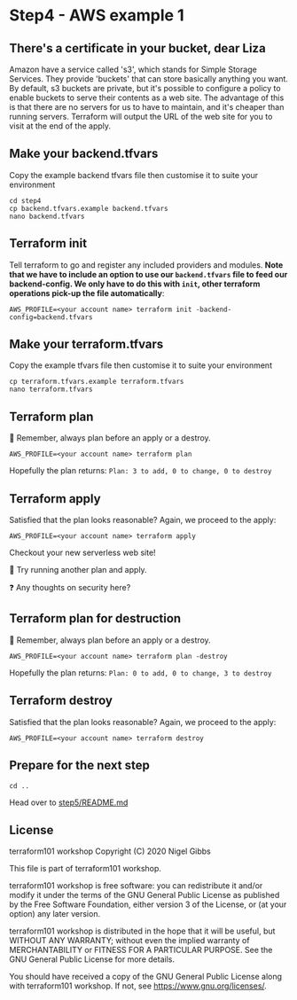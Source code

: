 # Step4 - AWS example 1

## There's a certificate in your bucket, dear Liza

Amazon have a service called 's3', which stands for Simple Storage Services.  They provide 'buckets' that can store basically anything you want.  By default, s3 buckets are private, but it's possible to configure a policy to enable buckets to serve their contents as a web site.  The advantage of this is that there are no servers for us to have to maintain, and it's cheaper than running servers.  Terraform will output the URL of the web site for you to visit at the end of the apply.

## Make your backend.tfvars

Copy the example backend tfvars file then customise it to suite your environment

    cd step4
    cp backend.tfvars.example backend.tfvars
    nano backend.tfvars

## Terraform init

Tell terraform to go and register any included providers and modules.  **Note that we have to include an option to use our `backend.tfvars` file to feed our backend-config.  We only have to do this with `init`, other terraform operations pick-up the file automatically**:

    AWS_PROFILE=<your account name> terraform init -backend-config=backend.tfvars

## Make your terraform.tfvars

Copy the example tfvars file then customise it to suite your environment

    cp terraform.tfvars.example terraform.tfvars
    nano terraform.tfvars

## Terraform plan

:pencil: Remember, always plan before an apply or a destroy.

    AWS_PROFILE=<your account name> terraform plan

Hopefully the plan returns: `Plan: 3 to add, 0 to change, 0 to destroy`

## Terraform apply

Satisfied that the plan looks reasonable?  Again, we proceed to the apply:

    AWS_PROFILE=<your account name> terraform apply

Checkout your new serverless web site!

:pencil: Try running another plan and apply.

:question: Any thoughts on security here?

## Terraform plan for destruction

:pencil: Remember, always plan before an apply or a destroy.

    AWS_PROFILE=<your account name> terraform plan -destroy

Hopefully the plan returns: `Plan: 0 to add, 0 to change, 3 to destroy`

## Terraform destroy

Satisfied that the plan looks reasonable?  Again, we proceed to the apply:

    AWS_PROFILE=<your account name> terraform destroy

## Prepare for the next step

    cd ..

Head over to [step5/README.md](/step5/README.md)

## License

terraform101 workshop
Copyright (C) 2020 Nigel Gibbs

This file is part of terraform101 workshop.

terraform101 workshop is free software: you can redistribute it and/or modify
it under the terms of the GNU General Public License as published by
the Free Software Foundation, either version 3 of the License, or
(at your option) any later version.

terraform101 workshop is distributed in the hope that it will be useful,
but WITHOUT ANY WARRANTY; without even the implied warranty of
MERCHANTABILITY or FITNESS FOR A PARTICULAR PURPOSE.  See the
GNU General Public License for more details.

You should have received a copy of the GNU General Public License
along with terraform101 workshop.  If not, see <https://www.gnu.org/licenses/>.
